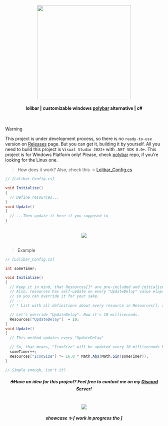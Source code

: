 <div align=center><img src="https://github.com/user-attachments/assets/453c304f-2082-481a-9c32-7b4fdff2afef" width=300/></div>

#### <div align=center>lolibar | customizable windows [polybar](https://github.com/polybar/polybar) alternative | c#</div>
</br>

> [!WARNING]  
> This project is under development process, so there is no `ready-to-use` version on [Releases](https://github.com/supchyan/lolibar/releases) page. But you can get it, building it by yourself. All you need to build this project is `Visual Studio 2022+` with `.NET SDK 8.0+`. This project is for Windows Platform only! Please, check [polybar](https://github.com/polybar/polybar) repo, if you're looking for the Linux one.

> How does it work? Also, check this → [Lolibar_Config.cs](https://github.com/supchyan/lolibar/blob/master/Lolibar_Config.cs)
```csharp
// [Lolibar_Config.cs]

void Initialize()
{
  // Define resources...
}
void Update()
{
  // ...Then update it here if you supposed to
}
```
</br>
<div align=center><img src="https://github.com/user-attachments/assets/36a2f2ba-6138-4e4e-8357-86954fd91ce5" /></div>
</br>

> Example
```csharp
// [Lolibar_Config.cs]

int someTimer;

void Initialize()
{
  // Keep it in mind, that Resources[]* are pre-included and initialized in the project.
  // Also, resources has self-update on every "UpdateDelay" value elapsed (brings to default, if nothing overwritting it),
  // so you can override it for your sake.
  // ---
  // * List with all definitions about every resource in Resources[], about it's type and capability - I'll be able to add later.

  // Let's override "UpdateDelay". Now it's 10 milliseconds.
  Resources["UpdateDelay"]  = 10;
}
void Update()
{
  // This method updates every "UpdateDelay"

  // So, that means, "IconSize" will be updated every 10 milliseconds here!
  someTimer++;
  Resources["IconSize"] *= 16.0 * Math.Abs(Math.Sin(someTimer));
}

// Simple enough, isn't it?
```

##### <div align=center> ☕Have an idea for this project? Feel free to contact me on my [Discord](https://discord.gg/dGF8p9UGyM) Server!</div> </br>
<div align=center><img src="https://github.com/user-attachments/assets/69208a59-6092-4855-b165-44a277779592" /></div>

##### <div align=center>showcase ✨ [ work in progress tho ]</div>
